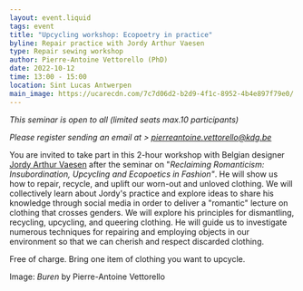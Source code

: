 ```yaml
---
layout: event.liquid
tags: event
title: "Upcycling workshop: Ecopoetry in practice"
byline: Repair practice with Jordy Arthur Vaesen
type: Repair sewing workshop
author: Pierre-Antoine Vettorello (PhD)
date: 2022-10-12
time: 13:00 - 15:00
location: Sint Lucas Antwerpen
main_image: https://ucarecdn.com/7c7d06d2-b2d9-4f1c-8952-4b4e897f79e0/
---
```

*This seminar is open to all (limited seats max.10 participants)*

*Please register sending an email at  > pierreantoine.vettorello@kdg.be*

You are invited to take part in this 2-hour workshop with Belgian designer [Jordy Arthur Vaesen](https://www.tiktok.com/@jordyarthur_?lang=fr) after the seminar on "*Reclaiming Romanticism: Insubordination, Upcycling and Ecopoetics in Fashion"*. He will show us how to repair, recycle, and uplift our worn-out and unloved clothing. We will collectively learn about Jordy's practice and explore ideas to share his knowledge through social media in order to deliver a "romantic" lecture on clothing that crosses genders. We will explore his principles for dismantling, recycling, upcycling, and queering clothing. He will guide us to investigate numerous techniques for repairing and employing objects in our environment so that we can cherish and respect discarded clothing.

Free of charge. Bring one item of clothing you want to upcycle.

Image: *Buren* by Pierre-Antoine Vettorello